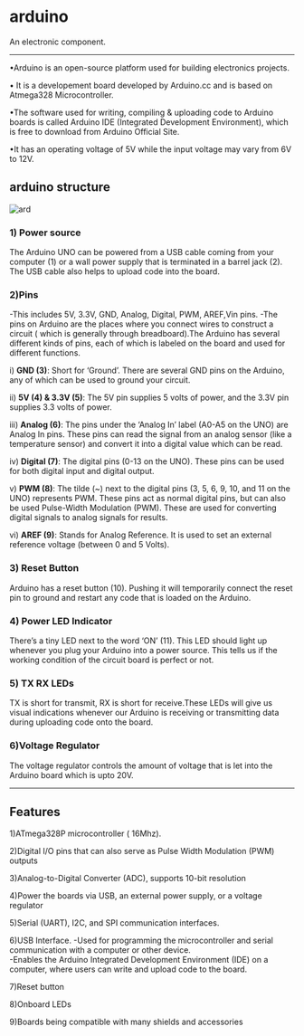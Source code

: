 # arduino
 An electronic component.
***

•Arduino is an open-source platform used for building electronics projects.

• It is a developement board developed by Arduino.cc and is based on Atmega328 Microcontroller.

•The software used for writing, compiling & uploading code to Arduino boards is called Arduino IDE (Integrated Development Environment), which is free to download from Arduino Official Site.

•It has an operating voltage of 5V while the input voltage may vary from 6V to 12V.
 
## arduino structure 
![ard](https://cdn.sparkfun.com/assets/b/f/e/9/c/513824face395f6d3d000000.png)

### 1) Power source
 The Arduino UNO can be powered from a USB cable coming from your computer (1) or a wall power supply that is terminated in a barrel jack (2).   
The USB cable also helps to upload code into the board.

### 2)Pins 
-This includes 5V, 3.3V, GND, Analog, Digital, PWM, AREF,Vin pins.
-The pins on Arduino are the places where you connect wires to construct a circuit ( which is generally through breadboard).The Arduino has several different kinds of pins, each of which is labeled on the board and used for different functions.

i) __GND (3)__: Short for ‘Ground’. There are several GND pins on the Arduino, any of which can be used to ground your circuit.  

ii) __5V (4) & 3.3V (5)__: The 5V pin supplies 5 volts of power, and the 3.3V pin supplies 3.3 volts of power.

iii) __Analog (6)__: The pins under the ‘Analog In’ label (A0-A5 on the UNO) are Analog In pins. These pins can read the signal from an analog sensor (like a temperature sensor) and convert it into a digital value which can be read.

iv) __Digital (7)__: The digital pins (0-13 on the UNO). These pins can be used for both digital input  and digital output.

v) __PWM (8)__: The tilde (~) next to the digital pins (3, 5, 6, 9, 10, and 11 on the UNO) represents PWM. These pins act as normal digital pins, but can also be used Pulse-Width Modulation (PWM). These are used for converting digital signals to analog signals for results.

vi) __AREF (9)__: Stands for Analog Reference. It is used to set an external reference voltage (between 0 and 5 Volts).
### 3) Reset Button
Arduino has a reset button (10). Pushing it will temporarily connect the reset pin to ground and restart any code that is loaded on the Arduino. 

### 4) Power LED Indicator
There’s a tiny LED next to the word ‘ON’ (11). This LED should light up whenever you plug your Arduino into a power source. This tells us if the working condition of the circuit board is perfect or not.

### 5) TX RX LEDs
TX is short for transmit, RX is short for receive.These LEDs will give us visual indications whenever our Arduino is receiving or transmitting data during uploading code onto the board.

### 6)Voltage Regulator
The voltage regulator  controls the amount of voltage that is let into the Arduino board which is upto 20V.
***

## Features

1)ATmega328P microcontroller ( 16Mhz).  

2)Digital I/O pins that can also serve as Pulse Width Modulation (PWM) outputs

3)Analog-to-Digital Converter (ADC), supports 10-bit resolution

4)Power the boards via USB, an external power supply, or a voltage regulator

5)Serial (UART), I2C, and SPI communication interfaces.

6)USB Interface. 
-Used for programming the microcontroller and serial communication with a computer or other device.  
-Enables the Arduino Integrated Development Environment (IDE) on a computer, where users can write and upload code to the board.

7)Reset button

8)Onboard LEDs

9)Boards being compatible with many shields and accessories
